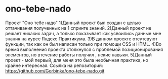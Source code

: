 # ono-tebe-nado
Проект "Оно тебе надо"
1)Данный проект был создан с целью оттачивания полученных на 1 спринте знаний.
2)Данный проект не решает никаких задач, а только показывает как усвоились данные мне знания на курсе Яндекс Практикума. 
3)В данном проекте отсутсвуют функции, так как он был написан только при помощи CSS и HTML.
4)Во время выполнения проекта столкнулся с проблемой позиционирования элементов, но втечение работы получил , некие навыки. 
5)Данный проект - мой первый, для меня это была необычная практика, но крайне интересная.
Ссылка на репозиторий: https://github.com/Gorbinka/ono-tebe-nado.git
